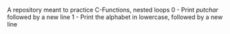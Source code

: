 A repository meant to practice C-Functions, nested loops
0 - Print  _putchar_ followed by a new line
1 - Print the alphabet in lowercase, followed by a new line
